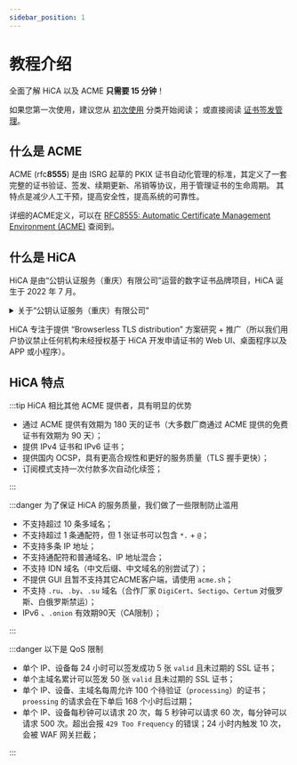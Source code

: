 ```yaml
---
sidebar_position: 1
---
```


# 教程介绍

全面了解 HiCA 以及 ACME **只需要 15 分钟**！

如果您第一次使用，建议您从 [初次使用](/docs/category/初次使用) 分类开始阅读； 或直接阅读 [证书签发管理](/docs/category/证书签发管理)。

## 什么是 ACME

ACME (rfc**8555**) 是由 ISRG 起草的 PKIX 证书自动化管理的标准，其定义了一套完整的证书验证、签发、续期更新、吊销等协议，用于管理证书的生命周期。
其特点是减少人工干预，提高安全性，提高系统的可靠性。

详细的ACME定义，可以在 [RFC8555: Automatic Certificate Management Environment (ACME)](https://tools.ietf.org/html/rfc8555) 查阅到。

## 什么是 HiCA

HiCA 是由“公钥认证服务（重庆）有限公司”运营的数字证书品牌项目，HiCA 诞生于 2022 年 7 月。

<details>
<summary>关于“公钥认证服务（重庆）有限公司”</summary>

- 成立于: <b>2022 年 7 月 5 日</b>
- 注册号: <b>91500108MAACDXG09T</b>
- 注册资本: <b>100 万</b>
- 注册地: <b>重庆</b>
- 主营业务:
  1. <b>证书(HTTPS证书、代码签名）零售</b>
  2. <b>证书自动化</b>
  3. <b>ePKI (enterprise PKI)</b>
  4. <b>mPKI (managed PKI)</b>
  5. <b>subCA (CA品牌定制)</b>
  6. <b>TLS 数字证书批发业务 (免费给经销商提供销售站 + ACME 接入服务，零代码接入！)</b>

</details>

HiCA 专注于提供 “Browserless TLS distribution” 方案研究 + 推广（所以我们用户协议禁止任何机构未经授权基于 HiCA 开发申请证书的 Web UI、桌面程序以及 APP 或小程序）。

## HiCA 特点

:::tip HiCA 相比其他 ACME 提供者，具有明显的优势

- 通过 ACME 提供有效期为 180 天的证书（大多数厂商通过 ACME 提供的免费证书有效期为 90 天）；
- 提供 IPv4 证书和 IPv6 证书；
- 提供国内 OCSP，具有更高合规性和更好的服务质量（TLS 握手更快）；
- 订阅模式支持一次付款多次自动化续签；

:::

:::danger 为了保证 HiCA 的服务质量，我们做了一些限制防止滥用

- 不支持超过 10 条多域名；
- 不支持超过 1 条通配符，但 1 张证书可以包含 `*.` + `@`；
- 不支持多条 IP 地址；
- 不支持通配符和普通域名、IP 地址混合；
- 不支持 IDN 域名（中文后缀、中文域名的别尝试了）；
- 不提供 GUI 且暂不支持其它ACME客户端，请使用 `acme.sh`；
- 不支持 `.ru`、`.by`、`.su` 域名（合作厂家 `DigiCert`、`Sectigo`、`Certum` 对俄罗斯、白俄罗斯禁运）；
- IPv6 、`.onion` 有效期90天（CA限制）；

:::

:::danger 以下是 QoS 限制

- 单个 IP、设备每 24 小时可以签发成功 5 张 `valid` 且未过期的 SSL 证书；
- 单个主域名累计可以签发 50 张 `valid` 且未过期的 SSL 证书；
- 单个 IP、设备、主域名每周允许 100 个待验证（`processing`）的证书；`proessing` 的请求会在下单后 168 个小时后过期；
- 单个 IP、设备每秒钟可以请求 20 次，每 5 秒钟可以请求 60 次，每分钟可以请求 500 次。超出会报 `429 Too Frequency` 的错误；24 小时内触发 10 次，会被 WAF 网关拦截；

:::